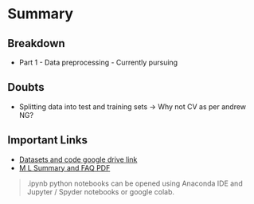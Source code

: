 # Summary

## Breakdown
* Part 1 - Data preprocessing - Currently pursuing


## Doubts
* Splitting data into test and training sets -> Why not CV as per andrew NG?

## Important Links
* [Datasets and code google drive link](https://drive.google.com/drive/folders/1OFNnrHRZPZ3unWdErjLHod8Ibv2FfG1d)
* [M L Summary and FAQ PDF](./material/Machine_Learning_A_Z_Q_A.pdf)



> .ipynb python notebooks can be opened using Anaconda IDE and Jupyter / Spyder notebooks or google colab.